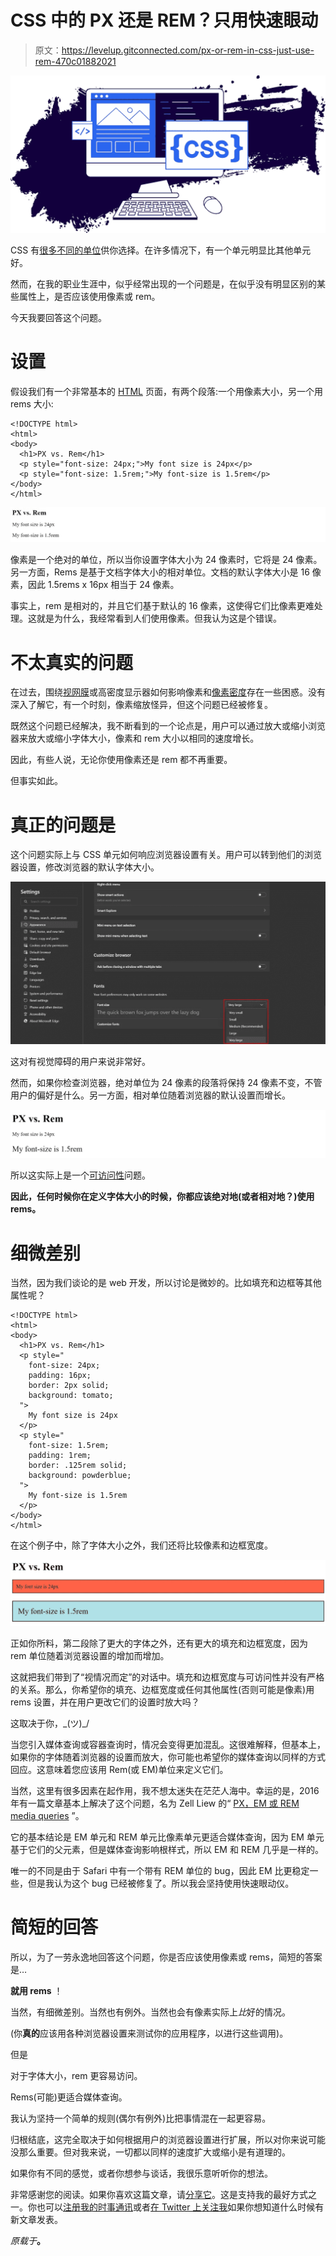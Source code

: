 # CSS 中的 PX 还是 REM？只用快速眼动

> 原文：<https://levelup.gitconnected.com/px-or-rem-in-css-just-use-rem-470c01882021>

![](img/5121a3a30a0d1cbfce1c352137b933e9.png)

CSS 有[很多不同的单位](https://developer.mozilla.org/en-US/docs/Learn/CSS/Building_blocks/Values_and_units)供你选择。在许多情况下，有一个单元明显比其他单元好。

然而，在我的职业生涯中，似乎经常出现的一个问题是，在似乎没有明显区别的某些属性上，是否应该使用像素或 rem。

今天我要回答这个问题。

# 设置

假设我们有一个非常基本的 [HTML](https://austingil.com/category/development/html/) 页面，有两个段落:一个用像素大小，另一个用 rems 大小:

```
<!DOCTYPE html>
<html>
<body>
  <h1>PX vs. Rem</h1>
  <p style="font-size: 24px;">My font size is 24px</p>
  <p style="font-size: 1.5rem;">My font-size is 1.5rem</p>
</body>
</html>
```

![](img/d3551ef4848a97f0c1a2549d3b419dfe.png)

像素是一个绝对的单位，所以当你设置字体大小为 24 像素时，它将是 24 像素。另一方面，Rems 是基于文档字体大小的相对单位。文档的默认字体大小是 16 像素，因此 1.5rems x 16px 相当于 24 像素。

事实上，rem 是相对的，并且它们基于默认的 16 像素，这使得它们比像素更难处理。这就是为什么，我经常看到人们使用像素。但我认为这是个错误。

# 不太真实的问题

在过去，围绕[视网膜](https://en.wikipedia.org/wiki/Retina_display)或高密度显示器如何影响像素和[像素密度](https://en.wikipedia.org/wiki/Pixel_density)存在一些困惑。没有深入了解它，有一个时刻，像素缩放怪异，但这个问题已经被修复。

既然这个问题已经解决，我不断看到的一个论点是，用户可以通过放大或缩小浏览器来放大或缩小字体大小，像素和 rem 大小以相同的速度增长。

因此，有些人说，无论你使用像素还是 rem 都不再重要。

但事实如此。

# 真正的问题是

这个问题实际上与 CSS 单元如何响应浏览器设置有关。用户可以转到他们的浏览器设置，修改浏览器的默认字体大小。

![](img/5801d55b21718ab92850e3be7ec56088.png)

这对有视觉障碍的用户来说非常好。

然而，如果你检查浏览器，绝对单位为 24 像素的段落将保持 24 像素不变，不管用户的偏好是什么。另一方面，相对单位随着浏览器的默认设置而增长。

![](img/a6589bd4826043ba2bce624ad4467abf.png)

所以这实际上是一个[可访问性](https://austingil.com/category/development/accessibility/)问题。

**因此，任何时候你在定义字体大小的时候，你都应该绝对地(或者相对地？)使用 rems。**

# 细微差别

当然，因为我们谈论的是 web 开发，所以讨论是微妙的。比如填充和边框等其他属性呢？

```
<!DOCTYPE html>
<html>
<body>
  <h1>PX vs. Rem</h1>
  <p style="
    font-size: 24px;
    padding: 16px;
    border: 2px solid;
    background: tomato;
  ">
    My font size is 24px
  </p>
  <p style="
    font-size: 1.5rem;
    padding: 1rem;
    border: .125rem solid;
    background: powderblue;
  ">
    My font-size is 1.5rem
  </p>
</body>
</html>
```

在这个例子中，除了字体大小之外，我们还将比较像素和边框宽度。

![](img/b2bcaaf2d596a12c2c22bae42089edbb.png)

正如你所料，第二段除了更大的字体之外，还有更大的填充和边框宽度，因为 rem 单位随着浏览器设置的增加而增加。

这就把我们带到了“视情况而定”的对话中。填充和边框宽度与可访问性并没有严格的关系。那么，你希望你的填充、边框宽度或任何其他属性(否则可能是像素)用 rems 设置，并在用户更改它们的设置时放大吗？

这取决于你，\_(ツ)_/

当您引入媒体查询或容器查询时，情况会变得更加混乱。这很难解释，但基本上，如果你的字体随着浏览器的设置而放大，你可能也希望你的媒体查询以同样的方式回应。这意味着您应该用 Rem(或 EM)单位来定义它们。

当然，这里有很多因素在起作用，我不想太迷失在茫茫人海中。幸运的是，2016 年有一篇文章基本上解决了这个问题，名为 Zell Liew 的“ [PX，EM 或 REM media queries](https://zellwk.com/blog/media-query-units/) ”。

它的基本结论是 EM 单元和 REM 单元比像素单元更适合媒体查询，因为 EM 单元基于它们的父元素，但是媒体查询影响根样式，所以 EM 和 REM 几乎是一样的。

唯一的不同是由于 Safari 中有一个带有 REM 单位的 bug，因此 EM 比更稳定一些，但是我认为这个 bug 已经被修复了。所以我会坚持使用快速眼动仪。

# 简短的回答

所以，为了一劳永逸地回答这个问题，你是否应该使用像素或 rems，简短的答案是…

**就用 rems** ！

当然，有细微差别。当然也有例外。当然也会有像素实际上*比*好的情况。

(你**真的**应该用各种浏览器设置来测试你的应用程序，以进行这些调用)。

但是

对于字体大小，rem 更容易访问。

Rems(可能)更适合媒体查询。

我认为坚持一个简单的规则(偶尔有例外)比把事情混在一起更容易。

归根结底，这完全取决于如何根据用户的浏览器设置进行扩展，所以对你来说可能没那么重要。但对我来说，一切都以同样的速度扩大或缩小是有道理的。

如果你有不同的感觉，或者你想参与谈话，我很乐意听听你的想法。

非常感谢您的阅读。如果你喜欢这篇文章，请[分享它](https://twitter.com/share?via=heyAustinGil)。这是支持我的最好方式之一。你也可以[注册我的时事通讯](https://austingil.com/newsletter/)或者[在 Twitter 上关注我](https://twitter.com/heyAustinGil)如果你想知道什么时候有新文章发表。

*原载于*[](https://austingil.com/px-or-rem-in-css/)**。**